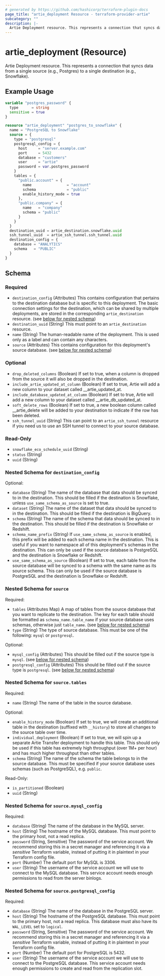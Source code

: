 ```yaml
---
# generated by https://github.com/hashicorp/terraform-plugin-docs
page_title: "artie_deployment Resource - terraform-provider-artie"
subcategory: ""
description: |-
  Artie Deployment resource. This represents a connection that syncs data from a single source (e.g., Postgres) to a single destination (e.g., Snowflake).
---
```


# artie_deployment (Resource)

Artie Deployment resource. This represents a connection that syncs data from a single source (e.g., Postgres) to a single destination (e.g., Snowflake).

## Example Usage

```terraform
variable "postgres_password" {
  type      = string
  sensitive = true
}

resource "artie_deployment" "postgres_to_snowflake" {
  name = "PostgreSQL to Snowflake"
  source = {
    type = "postgresql"
    postgresql_config = {
      host     = "server.example.com"
      port     = 5432
      database = "customers"
      user     = "artie"
      password = var.postgres_password
    }
    tables = {
      "public.account" = {
        name                = "account"
        schema              = "public"
        enable_history_mode = true
      },
      "public.company" = {
        name   = "company"
        schema = "public"
      }
    }
  }
  destination_uuid = artie_destination.snowflake.uuid
  ssh_tunnel_uuid  = artie_ssh_tunnel.ssh_tunnel.uuid
  destination_config = {
    database = "ANALYTICS"
    schema   = "PUBLIC"
  }
}
```

<!-- schema generated by tfplugindocs -->
## Schema

### Required

- `destination_config` (Attributes) This contains configuration that pertains to the destination database but is specific to this deployment. The basic connection settings for the destination, which can be shared by multiple deployments, are stored in the corresponding `artie_destination` resource. (see [below for nested schema](#nestedatt--destination_config))
- `destination_uuid` (String) This must point to an `artie_destination` resource.
- `name` (String) The human-readable name of the deployment. This is used only as a label and can contain any characters.
- `source` (Attributes) This contains configuration for this deployment's source database. (see [below for nested schema](#nestedatt--source))

### Optional

- `drop_deleted_columns` (Boolean) If set to true, when a column is dropped from the source it will also be dropped in the destination.
- `include_artie_updated_at_column` (Boolean) If set to true, Artie will add a new column to your dataset called __artie_updated_at.
- `include_database_updated_at_column` (Boolean) If set to true, Artie will add a new column to your dataset called __artie_db_updated_at.
- `soft_delete_rows` (Boolean) If set to true, a new boolean column called __artie_delete will be added to your destination to indicate if the row has been deleted.
- `ssh_tunnel_uuid` (String) This can point to an `artie_ssh_tunnel` resource if you need us to use an SSH tunnel to connect to your source database.

### Read-Only

- `snowflake_eco_schedule_uuid` (String)
- `status` (String)
- `uuid` (String)

<a id="nestedatt--destination_config"></a>
### Nested Schema for `destination_config`

Optional:

- `database` (String) The name of the database that data should be synced to in the destination. This should be filled if the destination is Snowflake, unless `use_same_schema_as_source` is set to true.
- `dataset` (String) The name of the dataset that data should be synced to in the destination. This should be filled if the destination is BigQuery.
- `schema` (String) The name of the schema that data should be synced to in the destination. This should be filled if the destination is Snowflake or Redshift.
- `schema_name_prefix` (String) If `use_same_schema_as_source` is enabled, this prefix will be added to each schema name in the destination. This is useful if you want to namespace all of this deployment's schemas in the destination. This can only be used if the source database is PostgreSQL and the destination is Snowflake or Redshift.
- `use_same_schema_as_source` (Boolean) If set to true, each table from the source database will be synced to a schema with the same name as its source schema. This can only be used if the source database is PostgreSQL and the destination is Snowflake or Redshift.


<a id="nestedatt--source"></a>
### Nested Schema for `source`

Required:

- `tables` (Attributes Map) A map of tables from the source database that you want to replicate to the destination. The key for each table should be formatted as `schema_name.table_name` if your source database uses schemas, otherwise just `table_name`. (see [below for nested schema](#nestedatt--source--tables))
- `type` (String) The type of source database. This must be one of the following: `mysql` or `postgresql`.

Optional:

- `mysql_config` (Attributes) This should be filled out if the source type is `mysql`. (see [below for nested schema](#nestedatt--source--mysql_config))
- `postgresql_config` (Attributes) This should be filled out if the source type is `postgresql`. (see [below for nested schema](#nestedatt--source--postgresql_config))

<a id="nestedatt--source--tables"></a>
### Nested Schema for `source.tables`

Required:

- `name` (String) The name of the table in the source database.

Optional:

- `enable_history_mode` (Boolean) If set to true, we will create an additional table in the destination (suffixed with `__history`) to store all changes to the source table over time.
- `individual_deployment` (Boolean) If set to true, we will spin up a separate Artie Transfer deployment to handle this table. This should only be used if this table has extremely high throughput (over 1M+ per hour) and has much higher throughput than other tables.
- `schema` (String) The name of the schema the table belongs to in the source database. This must be specified if your source database uses schemas (such as PostgreSQL), e.g. `public`.

Read-Only:

- `is_partitioned` (Boolean)
- `uuid` (String)


<a id="nestedatt--source--mysql_config"></a>
### Nested Schema for `source.mysql_config`

Required:

- `database` (String) The name of the database in the MySQL server.
- `host` (String) The hostname of the MySQL database. This must point to the primary host, not a read replica.
- `password` (String, Sensitive) The password of the service account. We recommend storing this in a secret manager and referencing it via a *sensitive* Terraform variable, instead of putting it in plaintext in your Terraform config file.
- `port` (Number) The default port for MySQL is 3306.
- `user` (String) The username of the service account we will use to connect to the MySQL database. This service account needs enough permissions to read from the server binlogs.


<a id="nestedatt--source--postgresql_config"></a>
### Nested Schema for `source.postgresql_config`

Required:

- `database` (String) The name of the database in the PostgreSQL server.
- `host` (String) The hostname of the PostgreSQL database. This must point to the primary host, not a read replica. This database must also have its `WAL_LEVEL` set to `logical`.
- `password` (String, Sensitive) The password of the service account. We recommend storing this in a secret manager and referencing it via a *sensitive* Terraform variable, instead of putting it in plaintext in your Terraform config file.
- `port` (Number) The default port for PostgreSQL is 5432.
- `user` (String) The username of the service account we will use to connect to the PostgreSQL database. This service account needs enough permissions to create and read from the replication slot.
